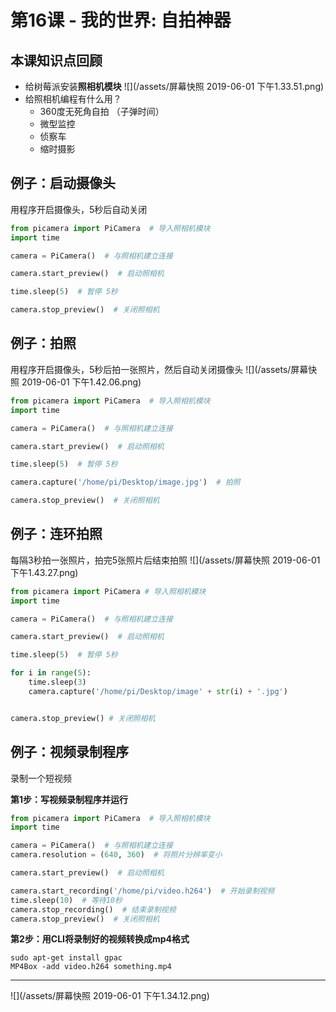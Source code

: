 # 第16课 - 我的世界: 自拍神器

## 本课知识点回顾
* 给树莓派安装**照相机模块**
![](/assets/屏幕快照 2019-06-01 下午1.33.51.png)
* 给照相机编程有什么用？
    * 360度无死角自拍 （子弹时间）
    * 微型监控
    * 侦察车
    * 缩时摄影

## 例子：启动摄像头
用程序开启摄像头，5秒后自动关闭
```python
from picamera import PiCamera  # 导入照相机模块
import time

camera = PiCamera()  # 与照相机建立连接

camera.start_preview()  # 启动照相机

time.sleep(5)  # 暂停 5秒

camera.stop_preview()  # 关闭照相机

```

## 例子：拍照
用程序开启摄像头，5秒后拍一张照片，然后自动关闭摄像头
![](/assets/屏幕快照 2019-06-01 下午1.42.06.png)
```python
from picamera import PiCamera  # 导入照相机模块
import time

camera = PiCamera()  # 与照相机建立连接

camera.start_preview()  # 启动照相机

time.sleep(5)  # 暂停 5秒

camera.capture('/home/pi/Desktop/image.jpg')  # 拍照

camera.stop_preview()  # 关闭照相机


```

## 例子：连环拍照
每隔3秒拍一张照片，拍完5张照片后结束拍照
![](/assets/屏幕快照 2019-06-01 下午1.43.27.png)
```python
from picamera import PiCamera # 导入照相机模块
import time

camera = PiCamera()  # 与照相机建立连接

camera.start_preview()  # 启动照相机

time.sleep(5)  # 暂停 5秒

for i in range(5):
    time.sleep(3)
    camera.capture('/home/pi/Desktop/image' + str(i) + '.jpg')


camera.stop_preview() # 关闭照相机

```

## 例子：视频录制程序
录制一个短视频

**第1步：写视频录制程序并运行**
```python
from picamera import PiCamera  # 导入照相机模块
import time

camera = PiCamera()  # 与照相机建立连接
camera.resolution = (640, 360)  # 将照片分辨率变小

camera.start_preview()  # 启动照相机

camera.start_recording('/home/pi/video.h264')  # 开始录制视频
time.sleep(10)  # 等待10秒
camera.stop_recording()  # 结束录制视频
camera.stop_preview()  # 关闭照相机
```
**第2步：用CLI将录制好的视频转换成mp4格式**
```
sudo apt-get install gpac
MP4Box -add video.h264 something.mp4
```

---
![](/assets/屏幕快照 2019-06-01 下午1.34.12.png)